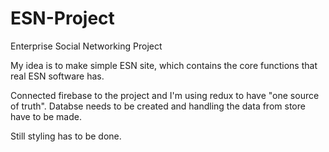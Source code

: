 # ESN-Project
Enterprise Social Networking Project

My idea is to make simple ESN site, which contains the core functions that real ESN software has.

Connected firebase to the project and I'm using redux to have "one source of truth".
Databse needs to be created and handling the data from store have to be made.

Still styling has to be done.